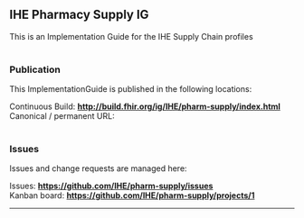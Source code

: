IHE Pharmacy Supply IG
---
This is an Implementation Guide for the IHE Supply Chain profiles
<br> </br>
###
### Publication
This ImplementationGuide is published in the following locations:

Continuous Build: __http://build.fhir.org/ig/IHE/pharm-supply/index.html__  
Canonical / permanent URL: 
<br> </br>

### Issues
Issues and change requests are managed here:  

Issues:  __https://github.com/IHE/pharm-supply/issues__  
Kanban board:  __https://github.com/IHE/pharm-supply/projects/1__  

---
 
